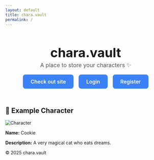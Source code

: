 ```yaml
---
layout: default
title: chara.vault
permalink: /
---
```


<header>
  <h1>chara.<span class="vault">vault</span></h1>
  <p>A place to store your characters ✨</p>

  <div class="btn-container">
    <a href="trending.html" class="btn">Check out site</a>
    <a href="login.html" class="btn">Login</a>
    <a href="register.html" class="btn">Register</a>
  </div>
</header>

<main>
  <section class="character-card">
    <h2>💫 Example Character</h2>
    <img src="https://placekitten.com/200/200" alt="Character" />
    <p><strong>Name:</strong> Cookie</p>
    <p><strong>Description:</strong> A very magical cat who eats dreams.</p>
  </section>
</main>

<footer>
  <p>&copy; 2025 chara.vault</p>
</footer>

<style>
  /* Buttons container under header */
  .btn-container {
    margin-top: 1rem;
    display: flex;
    gap: 1rem;
    justify-content: center;
    flex-wrap: wrap;
  }
  .btn {
    background: #3b82f6;
    color: white;
    border: none;
    border-radius: 8px;
    padding: 0.75rem 1.5rem;
    font-size: 1rem;
    font-weight: 600;
    cursor: pointer;
    text-decoration: none;
    display: inline-flex;
    align-items: center;
    justify-content: center;
    transition: background 0.25s ease;
  }
  .btn:hover {
    background: #2563eb;
  }
  header h1 {
    font-weight: 700;
    font-size: 2.5rem;
    margin-bottom: 0;
  }
  header p {
    margin-top: 0.25rem;
    font-size: 1.1rem;
    color: #555;
  }
</style>

